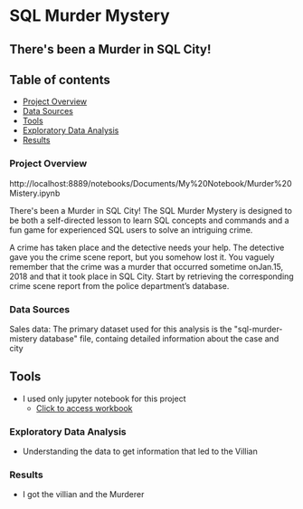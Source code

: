 # SQL Murder Mystery 

## There's been a Murder in SQL City!

## Table of contents

- [Project Overview](#project-overview)
- [Data Sources](#data-sources)
- [Tools](#tools)
- [Exploratory Data Analysis](#exploratory-data-analysis)
- [Results](#results)


### Project Overview

http://localhost:8889/notebooks/Documents/My%20Notebook/Murder%20Mistery.ipynb

There's been a Murder in SQL City! The SQL Murder Mystery is designed to be both a self-directed lesson to learn SQL concepts and commands and a fun game for experienced SQL users to solve an intriguing crime.

A crime has taken place and the detective needs your help. The detective gave you the crime scene report, but you somehow lost it. You vaguely remember that the crime was a ​murder​ that occurred sometime on ​Jan.15, 2018​ and that it took place in ​SQL City​. Start by retrieving the corresponding crime scene report from the police department’s database.


### Data Sources

Sales data: The primary dataset used for this analysis is the "sql-murder-mistery database" file, containg detailed information about the case and city

## Tools

- I used only jupyter notebook for this project
  - [Click to access workbook](http://localhost:8889/notebooks/Documents/My%20Notebook/Murder%20Mistery.ipynb)

### Exploratory Data Analysis

 - Understanding the data to get information that led to the Villian
 
### Results
- I got the villian and the Murderer







